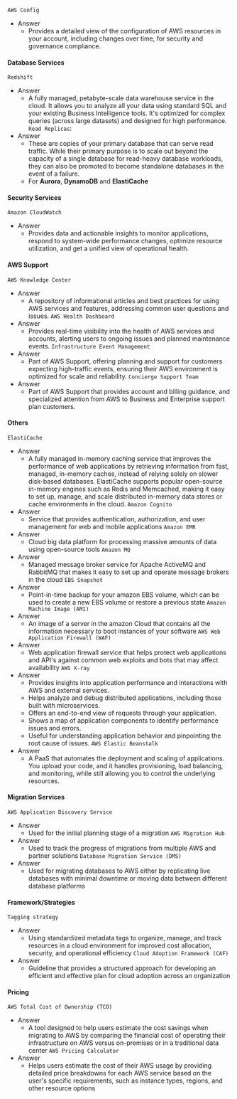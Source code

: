 `AWS Config`
* Answer
	* Provides a detailed view of the configuration of AWS resources in your account, including changes over time, for security and governance compliance.
#### Database Services
`Redshift`
* Answer
	* A fully managed, petabyte-scale data warehouse service in the cloud. It allows you to analyze all your data using standard SQL and your existing Business Intelligence tools. It's optimized for complex queries (across large datasets) and designed for high performance.
 `Read Replicas`:
 * Answer
	 * These are copies of your primary database that can serve read traffic. While their primary purpose is to scale out beyond the capacity of a single database for read-heavy database workloads, they can also be promoted to become standalone databases in the event of a failure.
	 * For **Aurora**, **DynamoDB** and **ElastiCache**

#### Security Services
`Amazon CloudWatch`
* Answer
	* Provides data and actionable insights to monitor applications, respond to system-wide performance changes, optimize resource utilization, and get a unified view of operational health.

#### AWS Support
`AWS Knowledge Center`
* Answer
	* A repository of informational articles and best practices for using AWS services and features, addressing common user questions and issues.
`AWS Health Dashboard`
* Answer
	* Provides real-time visibility into the health of AWS services and accounts, alerting users to ongoing issues and planned maintenance events.
`Infrastructure Event Management`
* Answer
	* Part of AWS Support, offering planning and support for customers expecting high-traffic events, ensuring their AWS environment is optimized for scale and reliability.
`Concierge Support Team`
* Answer
	* Part of AWS Support that provides account and billing guidance, and specialized attention from AWS to Business and Enterprise support plan customers.

#### Others
`ElastiCache`
* Answer
	* A fully managed in-memory caching service that improves the performance of web applications by retrieving information from fast, managed, in-memory caches, instead of relying solely on slower disk-based databases. ElastiCache supports popular open-source in-memory engines such as Redis and Memcached, making it easy to set up, manage, and scale distributed in-memory data stores or cache environments in the cloud.
`Amazon Cognito`
* Answer
	* Service that provides authentication, authorization, and user management for web and mobile applications
`Amazon EMR`
* Answer
	* Cloud big data platform for processing massive amounts of data using open-source tools
`Amazon MQ`
* Answer
	* Managed message broker service for Apache ActiveMQ and RabbitMQ that makes it easy to set up and operate message brokers in the cloud
`EBS Snapshot`
* Answer
	* Point-in-time backup for your amazon EBS volume, which can be used to create a new EBS volume or restore a previous state
`Amazon Machine Image (AMI)`
* Answer
	* An image of a server in the amazon Cloud that contains all the information necessary to boot instances of your software
`AWS Web Application Firewall (WAF)`
* Answer
	* Web application firewall service that helps protect web applications and API's against common web exploits and bots that may affect availability
`AWS X-ray`
* Answer
	* Provides insights into application performance and interactions with AWS and external services.
	- Helps analyze and debug distributed applications, including those built with microservices.
	- Offers an end-to-end view of requests through your application.
	- Shows a map of application components to identify performance issues and errors.
	- Useful for understanding application behavior and pinpointing the root cause of issues.
`AWS Elastic Beanstalk`
* Answer
	* A PaaS that automates the deployment and scaling of applications. You upload your code, and it handles provisioning, load balancing, and monitoring, while still allowing you to control the underlying resources.

#### Migration Services
`AWS Application Discovery Service`
* Answer
	* Used for the initial planning stage of a migration
`AWS Migration Hub`
* Answer
	* Used to track the progress of migrations from multiple AWS and partner solutions
`Database Migration Service (DMS)`
* Answer
	* Used for migrating databases to AWS either by replicating live databases with minimal downtime or moving data between different database platforms

#### Framework/Strategies
`Tagging strategy`
* Answer
	* Using standardized metadata tags to organize, manage, and track resources in a cloud environment for improved cost allocation, security, and operational efficiency
`Cloud Adoption Framework (CAF)`
* Answer
	* Guideline that provides a structured approach for developing an efficient and effective plan for cloud adoption across an organization

#### Pricing
`AWS Total Cost of Ownership (TCO)`
* Answer
	* A tool designed to help users estimate the cost savings when migrating to AWS by comparing the financial cost of operating their infrastructure on AWS versus on-premises or in a traditional data center
`AWS Pricing Calculator`
* Answer
	* Helps users estimate the cost of their AWS usage by providing detailed price breakdowns for each AWS service based on the user's specific requirements, such as instance types, regions, and other resource options
